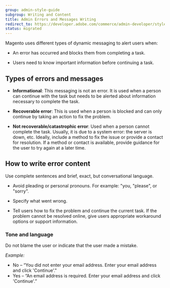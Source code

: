 ```yaml
---
group: admin-style-guide
subgroup: Writing and Content
title: Admin Errors and Messages Writing
redirect_to: https://developer.adobe.com/commerce/admin-developer/style-guide/content/errors-and-messages/
status: migrated
---
```

Magento uses different types of dynamic messaging to alert users when:

*  An error has occurred and blocks them from completing a task.

*  Users need to know important information before continuing a task.

## Types of errors and messages

*  **Informational**: This messaging is not an error. It is used when a person can continue with the task but needs to be alerted about information necessary to complete the task.

*  **Recoverable error**: This is used when a person is blocked and can only continue by taking an action to fix the problem.

*  **Not recoverable/catastrophic error**: Used when a person cannot complete the task. Usually, it is due to a system error: the server is down, etc. Ideally, include a method to fix the issue or provide a contact for resolution. If a method or contact is available, provide guidance for the user to try again at a later time.

## How to write error content

Use complete sentences and brief, exact, but conversational language.

*  Avoid pleading or personal pronouns. For example: "you, "please", or "sorry".

*  Specify what went wrong.

*  Tell users how to fix the problem and continue the current task. If the problem cannot be resolved online, give users appropriate workaround options or support information.

### Tone and language

Do not blame the user or indicate that the user made a mistake.

*Example:*

*  No – “You did not enter your email address. Enter your email address and click 'Continue'."
*  Yes – “An email address is required. Enter your email address and click 'Continue'.”
